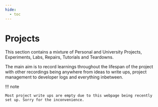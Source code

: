 ```yaml
---
hide:
  - toc
---
```

# Projects

This section contains a mixture of Personal and University Projects, Experiments, Labs, Repairs, Tutorials and Teardowns.

The main aim is to record learnings  throughout the lifespan of the project with other recordings being anywhere from ideas to write ups, project management to developer logs and everything inbetween.

!!! note

    Most project write ups are empty due to this webpage being recently set up. Sorry for the inconvenience.